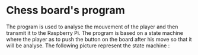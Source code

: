 # Chess board's program
The program is used to analyse the mouvement of the player and then transmit it to the Raspberry Pi. The program is based on a state machine where the player as to push the button on the board after his move so that it will be analyse. The following picture represent the state machine :

